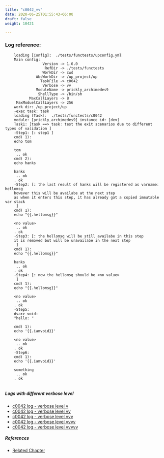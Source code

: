 ```yaml
---
title: "c0042_vv"
date: 2020-06-25T01:55:43+66:00
draft: false
weight: 10421

---
```


### Log reference: <no value>

```
    loading [Config]:  ./tests/functests/upconfig.yml
    Main config:
                 Version -> 1.0.0
                  RefDir -> ./tests/functests
                 WorkDir -> cwd
              AbsWorkDir -> /up_project/up
                TaskFile -> c0042
                 Verbose -> vv
              ModuleName -> prickly_archimedes9
               ShellType -> /bin/sh
           MaxCallLayers -> 8
     MaxModuelCallLayers -> 256
    work dir: /up_project/up
    -exec task: task
    loading [Task]:  ./tests/functests/c0042
    module: [prickly_archimedes9] instance id: [dev]
    Task1: [task ==> task: test the exit scenarios due to different types of validation ]
    -Step1: [: step1 ]
    cmd( 1):
    echo tom
    
    tom
     .. ok
    cmd( 2):
    echo hanks
    
    hanks
     .. ok
    . ok
    -Step2: [: the last result of hanks will be registered as varname: hellomsg
    however this will be availabe at the next step
    as when it enters this step, it has already got a copied immutable var stack
     ]
    cmd( 1):
    echo "{{.hellomsg}}"
    
    <no value>
     .. ok
    . ok
    -Step3: [: the hellomsg will be still availabe in this step
    it is removed but will be unavailabe in the next step
     ]
    cmd( 1):
    echo "{{.hellomsg}}"
    
    hanks
     .. ok
    . ok
    -Step4: [: now the hellomsg should be <no value>
     ]
    cmd( 1):
    echo "{{.hellomsg}}"
    
    <no value>
     .. ok
    . ok
    -Step5:
    dvar> void:
    "hello: "
    
    cmd( 1):
    echo '{{.iamvoid}}'
    
    <no value>
     .. ok
    . ok
    -Step6:
    cmd( 1):
    echo '{{.iamvoid}}'
    
    something
     .. ok
    . ok
    
```

##### Logs with different verbose level
* [c0042 log - verbose level v](../../logs/c0042_v)
* [c0042 log - verbose level vv](../../logs/c0042_vv)
* [c0042 log - verbose level vvv](../../logs/c0042_vvv)
* [c0042 log - verbose level vvvv](../../logs/c0042_vvvv)
* [c0042 log - verbose level vvvvv](../../logs/c0042_vvvvv)

##### References
* [Related Chapter](../../template/c0042)
